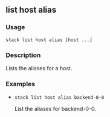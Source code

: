 ## list host alias

### Usage

`stack list host alias [host ...]`

### Description

Lists the aliases for a host.

### Examples

* `stack list host alias backend-0-0`

   List the aliases for backend-0-0.



